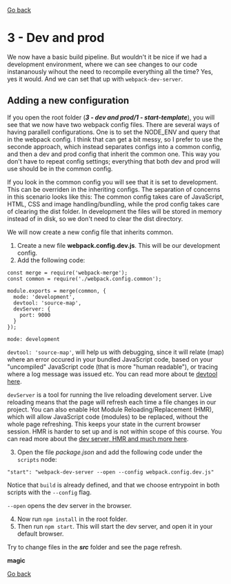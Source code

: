 [go back]: ../readme.md

[Go back]

# 3 - Dev and prod

We now have a basic build pipeline. But wouldn't it be nice if we had a development environment, where we can see changes to our code instananously wihout the need to recompile everything all the time? Yes, yes it would. And we can set that up with `webpack-dev-server`.

## Adding a new configuration

If you open the root folder (**_3 - dev and prod/1 - start-template_**), you will see that we now have two webpack config files. There are several ways of having parallell configurations. One is to set the NODE_ENV and query that in the webpack config. I think that can get a bit messy, so I prefer to use the seconde approach, which instead separates configs into a common config, and then a dev and prod config that inherit the common one. This way you don't have to repeat config settings; everything that both dev and prod will use should be in the common config.

If you look in the common config you will see that it is set to development. This can be overriden in the inheriting configs. The separation of concerns in this scenario looks like this: The common config takes care of JavaScript, HTML, CSS and image handling/bundling, while the prod config takes care of clearing the dist folder. In development the files will be stored in memory instead of in disk, so we don't need to clear the dist directory.

We will now create a new config file that inherits common.

1. Create a new file **webpack.config.dev.js**. This will be our development config.
2. Add the following code:

```
const merge = require('webpack-merge');
const common = require('./webpack.config.common');

module.exports = merge(common, {
  mode: 'development',
  devtool: 'source-map',
  devServer: {
    port: 9000
  }
});
```

`mode: development`

`devtool: 'source-map'`, will help us with debugging, since it will relate (map) where an error occured in your bundled JavaScript code, based on your "uncompiled" JavaScript code (that is more "human readable"), or tracing where a log message was issued etc. You can read more about te [devtool here](https://webpack.js.org/configuration/devtool/#devtool).

`devServer` is a tool for running the live reloading develoment server. Live reloading means that the page will refresh each time a file changes in our project. You can also enable Hot Module Reloading/Replacement (HMR), which will allow JavaScript code (modules) to be replaced, without the whole page refreshing. This keeps your state in the current browser session. HMR is harder to set up and is not within scope of this course. You can read more about the [dev server, HMR and much more here](https://webpack.js.org/configuration/dev-server/).

3. Open the file _package.json_ and add the following code under the `scripts` node:

```
"start": "webpack-dev-server --open --config webpack.config.dev.js"
```

Notice that `build` is already defined, and that we choose entrypoint in both scripts with the `--config` flag.

`--open` opens the dev server in the browser.

4. Now run `npm install` in the root folder.
5. Then run `npm start`. This will start the dev server, and open it in your default browser.

Try to change files in the **_src_** folder and see the page refresh.

**magic**

[go back]: ../readme.md

[Go back]
